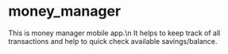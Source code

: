 # money_manager

This is money manager mobile app.\n
It helps to keep track of all transactions and help to quick check available savings/balance.
